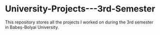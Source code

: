 # University-Projects---3rd-Semester
This repository stores all the projects I worked on during the 3rd semester in Babeș-Bolyai University.
